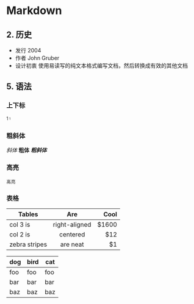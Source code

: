 # Markdown

## 2. 历史
* 发行 2004
* 作者 John Gruber
* 设计初衷 使用易读写的纯文本格式编写文档，然后转换成有效的其他文档

## 5. 语法

### 上下标
<sub>1<sub>
<sup>1<sup>

### 粗斜体
*斜体*
**粗体**
***粗斜体***

### 高亮
`高亮`

### 表格
| Tables        | Are           | Cool  |
| ------------- |:-------------:| -----:|
| col 3 is      | right-aligned | $1600 |
| col 2 is      | centered      |   $12 |
| zebra stripes | are neat      |    $1 |


dog | bird | cat
----|------|----
foo | foo  | foo
bar | bar  | bar
baz | baz  | baz
